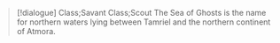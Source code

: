 >[!dialogue] Class;Savant Class;Scout
>The Sea of Ghosts is the name for northern waters lying between Tamriel and the northern continent of Atmora.